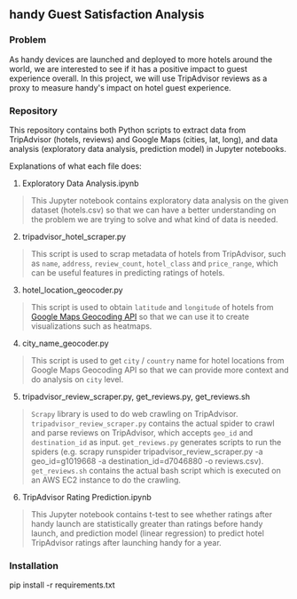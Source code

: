 ## handy Guest Satisfaction Analysis

### Problem

As handy devices are launched and deployed to more hotels around the world, we are interested to see if it has a positive impact to guest experience overall. In this project, we will use TripAdvisor reviews as a proxy to measure handy's impact on hotel guest experience.

### Repository

This repository contains both Python scripts to extract data from TripAdvisor (hotels, reviews) and Google Maps (cities, lat, long), and data analysis (exploratory data analysis, prediction model) in Jupyter notebooks.

Explanations of what each file does:

1. Exploratory Data Analysis.ipynb

> This Jupyter notebook contains exploratory data analysis on the given dataset (hotels.csv) so that we can have a better understanding on the problem we are trying to solve and what kind of data is needed.

2. tripadvisor_hotel_scraper.py

> This script is used to scrap metadata of hotels from TripAdvisor, such as `name`, `address`, `review_count`, `hotel_class` and `price_range`, which can be useful features in predicting ratings of hotels.

3. hotel_location_geocoder.py

> This script is used to obtain `latitude` and `longitude` of hotels from [Google Maps Geocoding API](https://developers.google.com/maps/documentation/javascript/geocoding) so that we can use it to create visualizations such as heatmaps.

4. city_name_geocoder.py

> This script is used to get `city` / `country` name for hotel locations from Google Maps Geocoding API so that we can provide more context and do analysis on `city` level.

5. tripadvisor_review_scraper.py, get_reviews.py, get_reviews.sh

> `Scrapy` library is used to do web crawling on TripAdvisor.
> `tripadvisor_review_scraper.py` contains the actual spider to crawl and parse reviews on TripAdvisor, which accepts `geo_id` and `destination_id` as input. 
> `get_reviews.py` generates scripts to run the spiders (e.g. scrapy runspider tripadvisor_review_scraper.py -a geo_id=g1019668 -a destination_id=d7046880 -o reviews.csv).
> `get_reviews.sh` contains the actual bash script which is executed on an AWS EC2 instance to do the crawling.

6.  TripAdvisor Rating Prediction.ipynb

> This Jupyter notebook contains t-test to see whether ratings after handy launch are statistically greater than ratings before handy launch, and prediction model (linear regression) to predict hotel TripAdvisor ratings after launching handy for a year.

### Installation

pip install -r requirements.txt
